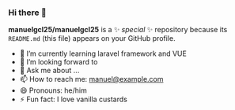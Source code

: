 ### Hi there 👋

**manuelgcl25/manuelgcl25** is a ✨ _special_ ✨ repository because its `README.md` (this file) appears on your GitHub profile.

- 🌱 I’m currently learning laravel framework and VUE
- 👯 I’m looking forward to 
- 💬 Ask me about ...
- 📫 How to reach me: manuel@example.com
- 😄 Pronouns: he/him
- ⚡ Fun fact: I love vanilla custards 
